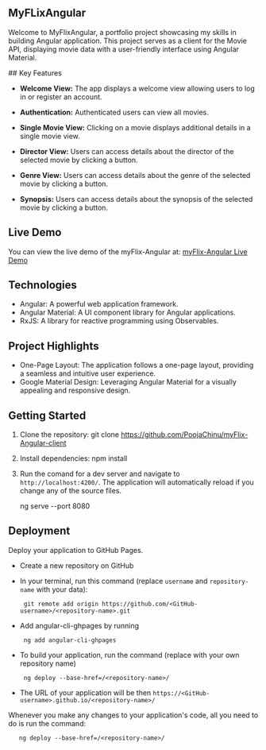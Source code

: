 ## MyFLixAngular

Welcome to MyFlixAngular, a portfolio project showcasing my skills in building Angular application. This project serves as a client for the Movie API, displaying movie data with a user-friendly interface using Angular Material.

## Key Features

- **Welcome View:** The app displays a welcome view allowing users to log in or register an account.

- **Authentication:** Authenticated users can view all movies.

- **Single Movie View:** Clicking on a movie displays additional details in a single movie view.

- **Director View:** Users can access details about the director of the selected movie by clicking a button.

- **Genre View:** Users can access details about the genre of the selected movie by clicking a button.

- **Synopsis:** Users can access details about the synopsis of the selected movie by clicking a button.

## Live Demo

You can view the live demo of the myFlix-Angular at: [myFlix-Angular Live Demo](https://poojachinu.github.io/myFlix-Angular-client)

## Technologies

- Angular: A powerful web application framework.
- Angular Material: A UI component library for Angular applications.
- RxJS: A library for reactive programming using Observables.

## Project Highlights

- One-Page Layout: The application follows a one-page layout, providing a seamless and intuitive user experience.
- Google Material Design: Leveraging Angular Material for a visually appealing and responsive design.

## Getting Started

1. Clone the repository: git clone https://github.com/PoojaChinu/myFlix-Angular-client
2. Install dependencies: npm install
3. Run the comand for a dev server and navigate to `http://localhost:4200/`. The application will automatically reload if you change any of the source files.

   ng serve --port 8080

## Deployment

Deploy your application to GitHub Pages.

- Create a new repository on GitHub

- In your terminal, run this command (replace `username` and `repository-name` with your data):

       git remote add origin https://github.com/<GitHub-username>/<repository-name>.git

- Add angular-cli-ghpages by running

       ng add angular-cli-ghpages

- To build your application, run the command (replace <repository-name> with your own repository name)

       ng deploy --base-href=/<repository-name>/

- The URL of your application will be then `https://<GitHub-username>.github.io/<repository-name>/`

Whenever you make any changes to your application's code, all you need to do is run the command:

       ng deploy --base-href=/<repository-name>/
